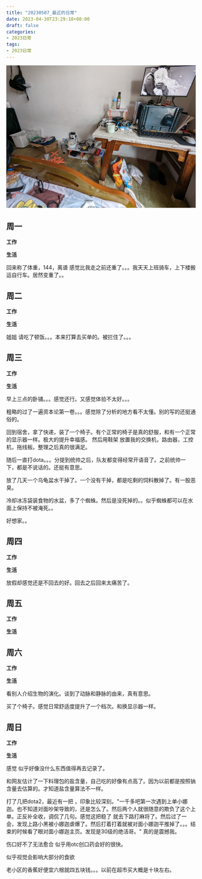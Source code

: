 ```yaml
---
title: "20230507_最近的日常"
date: 2023-04-30T23:29:18+08:00
draft: false
categories:
- 2023日常
tags:
- 2023日常
---
```


![重新整理环境](https://raw.githubusercontent.com/nianyisi/20220717/main/2023/5/PXL_20230503_052334566.jpg)


## 周一

**工作**



**生活**

回来称了体重，144，离谱 感觉比我走之前还重了。。。我天天上班骑车，上下楼搬运自行车。居然变重了。。


## 周二

**工作**



**生活**

姐姐 请吃了顿饭。。。本来打算去买单的。被拦住了。。。



## 周三


**工作**



**生活**

早上三点的卧铺。。。感觉还行。又感觉体验不太好。。。

粗略的过了一遍资本论第一卷。。。感觉除了分析的地方看不太懂。别的写的还挺通俗的。

回到宿舍，拿了快递，装了一个椅子。有个正常的椅子是真的舒服，和有一个正常的显示器一样。极大的提升幸福感。 然后用鞋架 放置我的交换机，路由器，工控机，拖线板。整理之后真的很满足。

随后一直打dota。。。分提到统帅之后，队友都变得经常开语音了。之前统帅一下，都是不说话的。还挺有意思。

放了几天一个乌龟盆水干掉了。一个没有干掉，都是吃剩的饲料散掉了。有一股恶臭。

冷却冰冻袋装食物的水盆，多了个蜘蛛。然后是没死掉的。。似乎蜘蛛都可以在水面上保持不被淹死。。

好想家。。


## 周四


**工作**



**生活**

放假却感觉还是不回去的好。回去之后回来太痛苦了。

## 周五


**工作**



**生活**


## 周六


**工作**



**生活**

看别人介绍生物的演化。谈到了动脉和静脉的由来，真有意思。

买了个椅子。感觉日常舒适度提升了一个档次。和换显示器一样。



## 周日


**工作**



**生活**

感觉 似乎好像没什么东西值得再去记录了。

和网友估计了一下料理包的盐含量，自己吃的好像有点高了。因为以前都是按照钠含量去估算的。才知道盐含量算法不一样。

打了几把dota2，最近有一把 ，印象比较深刻。"一千多吧第一次遇到上单小娜迦。也不知道对面吵架导致的，还是怎么了。然后两个人就很随意的欺负了这个上单。正反补全收，调侃了几句。感觉这把稳了 就去下路打麻将了。然后过了一会，发现上路小黑被小娜迦虐爆了。然后打着打着就被对面小娜迦平推掉了。。。结束的时候看了眼对面小娜迦主页。发现是30级的绝活哥。"
真的是震撼我。

伤口好不了无法愈合  似乎用otc创口药会好的很快。

似乎视觉会影响大部分的食欲

老小区的香蕉好便宜六根就四五块钱。。。以前在超市买大概是十块左右。




